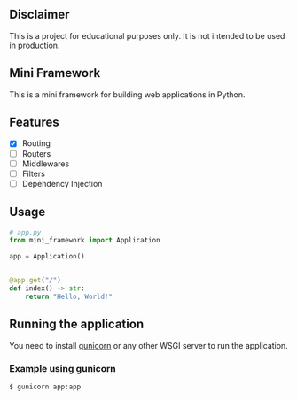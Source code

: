 ## Disclaimer
This is a project for educational purposes only. It is not intended to be used in production.

## Mini Framework
This is a mini framework for building web applications in Python.

## Features
- [x] Routing
- [ ] Routers
- [ ] Middlewares
- [ ] Filters
- [ ] Dependency Injection

## Usage
```python
# app.py
from mini_framework import Application

app = Application()


@app.get("/")
def index() -> str:
    return "Hello, World!"
```

## Running the application
You need to install [gunicorn](https://gunicorn.org/) or any other WSGI server to run the application.

### Example using gunicorn
```bash
$ gunicorn app:app
```